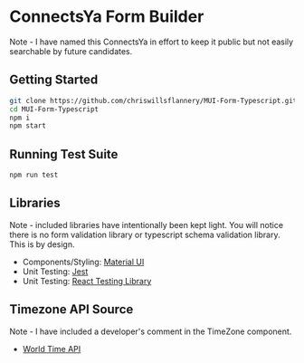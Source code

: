 # ConnectsYa Form Builder

Note - I have named this ConnectsYa in effort to keep it public but not easily searchable by future candidates.

## Getting Started

```bash
git clone https://github.com/chriswillsflannery/MUI-Form-Typescript.git
cd MUI-Form-Typescript
npm i
npm start
```

## Running Test Suite

```bash
npm run test
```

## Libraries

Note - included libraries have intentionally been kept light. You will notice there is no form validation library or typescript schema validation library. This is by design.

-  Components/Styling: [Material UI](https://mui.com/)
-  Unit Testing: [Jest](https://jestjs.io/)
-  Unit Testing: [React Testing Library](https://testing-library.com/docs/react-testing-library/intro/)

## Timezone API Source

Note - I have included a developer's comment in the TimeZone component.

-  [World Time API](http://worldtimeapi.org/api/timezone)
